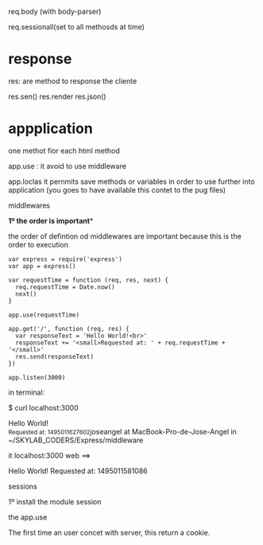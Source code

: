 
req.body (with body-parser)



req.sessionall(set to all methosds at time)



# response
res: are method to response the cliente

res.sen()
res.render
res.json()


# appplication

one methot fior each html method

app.use : it avoid to use middleware


app.loclas it pernmits save methods or variables in order to use further into application (you goes to have available this contet to the pug files)

middlewares

**1º the order is important***

the order of defintion od middlewares are important because this is the order to execution




```
var express = require('express')
var app = express()

var requestTime = function (req, res, next) {
  req.requestTime = Date.now()
  next()
}

app.use(requestTime)

app.get('/', function (req, res) {
  var responseText = 'Hello World!<br>'
  responseText += '<small>Requested at: ' + req.requestTime + '</small>'
  res.send(responseText)
})

app.listen(3000)
```

in terminal:

$ curl localhost:3000

Hello World!<br><small>Requested at: 1495011627602</small>joseangel at MacBook-Pro-de-Jose-Angel in ~/SKYLAB_CODERS/Express/middleware

it localhost:3000 web ==>

Hello World!
Requested at: 1495011581086


sessions

1º install the module session

the app.use

The first time an user concet with server, this return a cookie.










